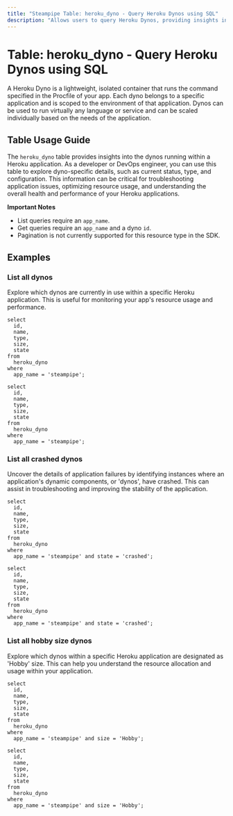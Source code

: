```yaml
---
title: "Steampipe Table: heroku_dyno - Query Heroku Dynos using SQL"
description: "Allows users to query Heroku Dynos, providing insights into the current status and configuration of each dyno within a Heroku application."
---
```


# Table: heroku_dyno - Query Heroku Dynos using SQL

A Heroku Dyno is a lightweight, isolated container that runs the command specified in the Procfile of your app. Each dyno belongs to a specific application and is scoped to the environment of that application. Dynos can be used to run virtually any language or service and can be scaled individually based on the needs of the application.

## Table Usage Guide

The `heroku_dyno` table provides insights into the dynos running within a Heroku application. As a developer or DevOps engineer, you can use this table to explore dyno-specific details, such as current status, type, and configuration. This information can be critical for troubleshooting application issues, optimizing resource usage, and understanding the overall health and performance of your Heroku applications.

**Important Notes**
- List queries require an `app_name`.
- Get queries require an `app_name` and a dyno `id`.
- Pagination is not currently supported for this resource type in the SDK.

## Examples

### List all dynos
Explore which dynos are currently in use within a specific Heroku application. This is useful for monitoring your app's resource usage and performance.

```sql+postgres
select
  id,
  name,
  type,
  size,
  state
from
  heroku_dyno
where
  app_name = 'steampipe';
```

```sql+sqlite
select
  id,
  name,
  type,
  size,
  state
from
  heroku_dyno
where
  app_name = 'steampipe';
```

### List all crashed dynos
Uncover the details of application failures by identifying instances where an application's dynamic components, or 'dynos', have crashed. This can assist in troubleshooting and improving the stability of the application.

```sql+postgres
select
  id,
  name,
  type,
  size,
  state
from
  heroku_dyno
where
  app_name = 'steampipe' and state = 'crashed';
```

```sql+sqlite
select
  id,
  name,
  type,
  size,
  state
from
  heroku_dyno
where
  app_name = 'steampipe' and state = 'crashed';
```

### List all hobby size dynos
Explore which dynos within a specific Heroku application are designated as 'Hobby' size. This can help you understand the resource allocation and usage within your application.

```sql+postgres
select
  id,
  name,
  type,
  size,
  state
from
  heroku_dyno
where
  app_name = 'steampipe' and size = 'Hobby';
```

```sql+sqlite
select
  id,
  name,
  type,
  size,
  state
from
  heroku_dyno
where
  app_name = 'steampipe' and size = 'Hobby';
```